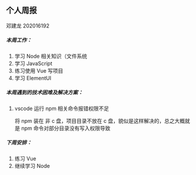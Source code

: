 ## 个人周报

邓建龙 202016192

##### 本周工作：

1. 学习 Node 相关知识（文件系统
2. 学习 JavaScript
3. 练习使用 Vue 写项目
3. 学习 ElementUI

##### 本周遇到的技术困难及解决方案：

1. vscode 运行 npm 相关命令报错权限不足

   将 npm 装在 非 c 盘，项目目录不放在 c 盘，貌似是这样解决的，总之大概就是 npm 命令对部分目录没有写入权限导致

##### 下周安排：

1. 练习 Vue
2. 继续学习 Node